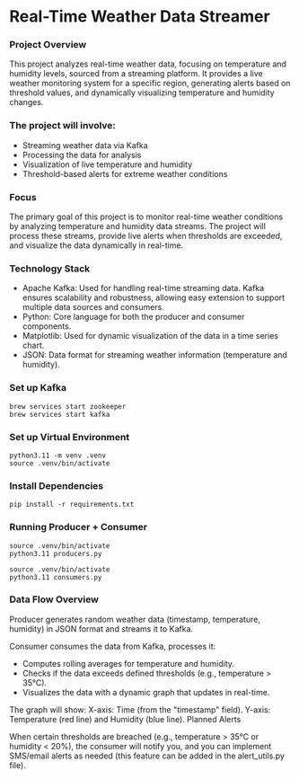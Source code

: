 # Real-Time Weather Data Streamer

### Project Overview
This project analyzes real-time weather data, focusing on temperature and humidity levels, sourced from a streaming platform. It provides a live weather monitoring system for a specific region, generating alerts based on threshold values, and dynamically visualizing temperature and humidity changes.

### The project will involve:
- Streaming weather data via Kafka
- Processing the data for analysis
- Visualization of live temperature and humidity
- Threshold-based alerts for extreme weather conditions

### Focus
The primary goal of this project is to monitor real-time weather conditions by analyzing temperature and humidity data streams. The project will process these streams, provide live alerts when thresholds are exceeded, and visualize the data dynamically in real-time.

### Technology Stack
- Apache Kafka: Used for handling real-time streaming data. Kafka ensures scalability and robustness, allowing easy extension to support multiple data sources and consumers.
- Python: Core language for both the producer and consumer components.
- Matplotlib: Used for dynamic visualization of the data in a time series chart.
- JSON: Data format for streaming weather information (temperature and humidity).

### Set up Kafka
```
brew services start zookeeper
brew services start kafka
```

### Set up Virtual Environment
```
python3.11 -m venv .venv
source .venv/bin/activate
```

### Install Dependencies
```
pip install -r requirements.txt
```

### Running Producer + Consumer
```
source .venv/bin/activate
python3.11 producers.py

source .venv/bin/activate
python3.11 consumers.py
```

### Data Flow Overview
Producer generates random weather data (timestamp, temperature, humidity) in JSON format and streams it to Kafka.

Consumer consumes the data from Kafka, processes it:
- Computes rolling averages for temperature and humidity.
- Checks if the data exceeds defined thresholds (e.g., temperature > 35°C).
- Visualizes the data with a dynamic graph that updates in real-time.

The graph will show:
X-axis: Time (from the "timestamp" field).
Y-axis: Temperature (red line) and Humidity (blue line).
Planned Alerts

When certain thresholds are breached (e.g., temperature > 35°C or humidity < 20%), the consumer will notify you, and you can implement SMS/email alerts as needed (this feature can be added in the alert_utils.py file).
